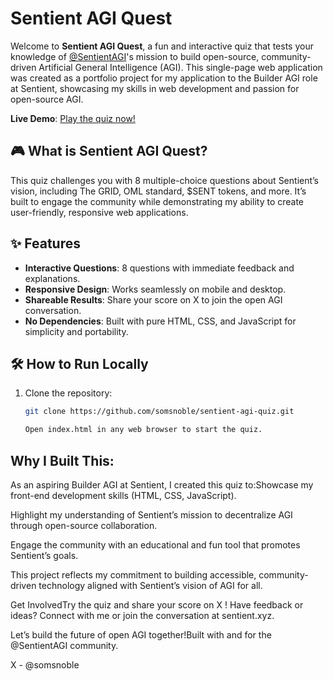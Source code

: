 # Sentient AGI Quest

Welcome to **Sentient AGI Quest**, a fun and interactive quiz that tests your knowledge of [@SentientAGI](https://sentient.xyz)'s mission to build open-source, community-driven Artificial General Intelligence (AGI). This single-page web application was created as a portfolio project for my application to the Builder AGI role at Sentient, showcasing my skills in web development and passion for open-source AGI.

**Live Demo**: [Play the quiz now!](https://somsnoble.github.io/sentient-agi-quiz/)

## 🎮 What is Sentient AGI Quest?
This quiz challenges you with 8 multiple-choice questions about Sentient’s vision, including The GRID, OML standard, $SENT tokens, and more. It’s built to engage the community while demonstrating my ability to create user-friendly, responsive web applications.

## ✨ Features
- **Interactive Questions**: 8 questions with immediate feedback and explanations.
- **Responsive Design**: Works seamlessly on mobile and desktop.
- **Shareable Results**: Share your score on X to join the open AGI conversation.
- **No Dependencies**: Built with pure HTML, CSS, and JavaScript for simplicity and portability.

## 🛠️ How to Run Locally
1. Clone the repository:
   ```bash
   git clone https://github.com/somsnoble/sentient-agi-quiz.git

   Open index.html in any web browser to start the quiz.

 ## Why I Built This:
 
 As an aspiring Builder AGI at Sentient, I created this quiz to:Showcase my front-end development skills (HTML, CSS, JavaScript).
 
Highlight my understanding of Sentient’s mission to decentralize AGI through open-source collaboration.

Engage the community with an educational and fun tool that promotes Sentient’s goals.

This project reflects my commitment to building accessible, community-driven technology aligned with Sentient’s vision of AGI for all. 

Get InvolvedTry the quiz and share your score on X
! Have feedback or ideas? Connect with me or join the conversation at sentient.xyz. 

Let’s build the future of open AGI together!Built with  and  for the @SentientAGI
 community.
 
X - @somsnoble
